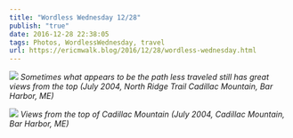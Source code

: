 ```yaml
---
title: "Wordless Wednesday 12/28"
publish: "true"
date: 2016-12-28 22:38:05
tags: Photos, WordlessWednesday, travel
url: https://ericmwalk.blog/2016/12/28/wordless-wednesday.html
---
```


![](https://ericmwalk.blog/uploads/2022/815c82381c.jpg)
*Sometimes what appears to be the path less traveled still has great views from the top (July 2004, North Ridge Trail Cadillac Mountain, Bar Harbor, ME)*

![](https://ericmwalk.blog/uploads/2022/ff8fcf6b14.jpg)
*Views from the top of Cadillac Mountain (July 2004, Cadillac Mountain, Bar Harbor, ME)*